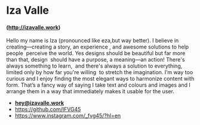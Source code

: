 # Iza Valle

#### (http://izavalle.work)
  Hello my name is Iza (pronounced like eza,but way better). I believe in creating—creating a story,  an experience , and awesome solutions to help people  perceive the world.
      Yes designs should be beautiful but far more than that, design  should have a purpose, a meaning—an action! There's always something to learn,  and there's always a solution to everything, limited only by how far you're willing  to stretch the imagination.
    I’m way too curious and I enjoy finding the most elegant ways to harmonize content with form. That’s a fancy way of saying I take text and colours and images and I arrange them in a way that immediately makes it usable for the user.
* **[hey@izavalle.work](mailto:hey@izavalle.work)**
* https://github.com/IFVG45
* https://www.instagram.com/_fvg45/?hl=en
